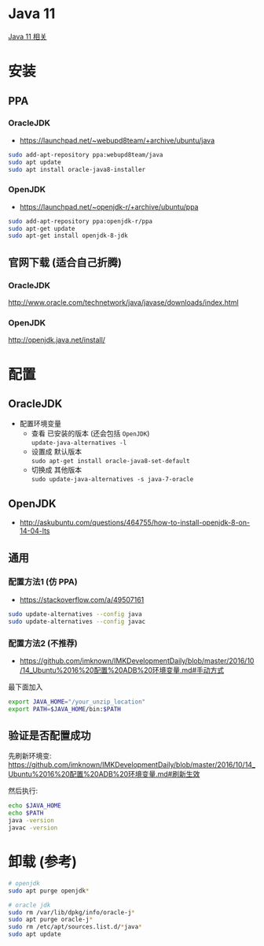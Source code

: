 # Java 11
[Java 11 相关](https://github.com/imknown/IMKDevelopmentDaily/blob/master/Android/Java%2011%20%E7%9B%B8%E5%85%B3.md)

# 安装
## PPA
### OracleJDK
- https://launchpad.net/~webupd8team/+archive/ubuntu/java

``` bash
sudo add-apt-repository ppa:webupd8team/java
sudo apt update
sudo apt install oracle-java8-installer
```

### OpenJDK
- https://launchpad.net/~openjdk-r/+archive/ubuntu/ppa

``` bash
sudo add-apt-repository ppa:openjdk-r/ppa
sudo apt-get update
sudo apt-get install openjdk-8-jdk
```
  
## 官网下载 (适合自己折腾)
### OracleJDK
http://www.oracle.com/technetwork/java/javase/downloads/index.html

### OpenJDK
http://openjdk.java.net/install/


# 配置
## OracleJDK
- 配置环境变量
  - 查看 已安装的版本 (还会包括 `OpenJDK`)  
  `update-java-alternatives -l`
  - 设置成 默认版本  
  `sudo apt-get install oracle-java8-set-default`
  - 切换成 其他版本  
  `sudo update-java-alternatives -s java-7-oracle`

## OpenJDK
- http://askubuntu.com/questions/464755/how-to-install-openjdk-8-on-14-04-lts

## 通用
### 配置方法1 (仿 PPA)
- https://stackoverflow.com/a/49507161

``` bash
sudo update-alternatives --config java
sudo update-alternatives --config javac
```

### 配置方法2 (不推荐)
- https://github.com/imknown/IMKDevelopmentDaily/blob/master/2016/10/14_Ubuntu%2016%20配置%20ADB%20环境变量.md#手动方式

最下面加入
``` bash
export JAVA_HOME="/your_unzip_location"
export PATH=$JAVA_HOME/bin:$PATH
```


## 验证是否配置成功
先刷新环境变:  
https://github.com/imknown/IMKDevelopmentDaily/blob/master/2016/10/14_Ubuntu%2016%20配置%20ADB%20环境变量.md#刷新生效

然后执行:
``` bash
echo $JAVA_HOME
echo $PATH
java -version
javac -version
```


# 卸载 (参考)
``` bash
# openjdk
sudo apt purge openjdk*

# oracle jdk
sudo rm /var/lib/dpkg/info/oracle-j*
sudo apt purge oracle-j*
sudo rm /etc/apt/sources.list.d/*java*
sudo apt update
```
